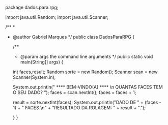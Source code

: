 package dados.para.rpg;

import java.util.Random;
import java.util.Scanner;

/**
 *
 * @author Gabriel Marques
 */
public class DadosParaRPG {

    /**
     * @param args the command line arguments
     */
    public static void main(String[] args) {
        
    int faces,result; Random sorte = new Random(); 
    Scanner scan = new Scanner(System.in);

    System.out.println(" **** BEM-VINDO(A) **** \n QUANTAS FACES TEM O SEU DADO? "); 
    faces = scan.nextInt(); 
    faces = faces + 1;

    result = sorte.nextInt(faces); System.out.println("DADO DE " + (faces - 1) + " FACES.\n" + "RESULTADO DA ROLAGEM: " + result + ".");

    }
}
